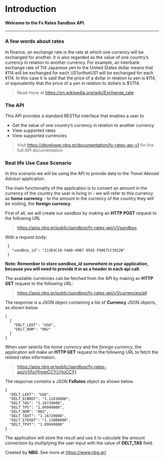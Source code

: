 # **Introduction**
#### Welcome to the Fx Rates Sandbox API.

------------------------------------------------------------------------------------------
### A few words about rates
In finance, an exchange rate is the rate at which one currency will be exchanged for another. It is also regarded as the value of one country’s currency in relation to another currency. For example, an interbank exchange rate of 114 Japanese yen to the United States dollar means that ¥114 will be exchanged for each US$1 or that US$1 will be exchanged for each ¥114. In this case it is said that the price of a dollar in relation to yen is ¥114, or equivalently that the price of a yen in relation to dollars is $1/114.

> Read more at https://en.wikipedia.org/wiki/Exchange_rate

### The API
This API provides a standard RESTful interface that enables a user to
* Get the value of one country’s currency in relation to another currency
* View supported rates
* View supported currencies

> Visit https://developer.nbg.gr/documentation/fx-rates-api-v1 
> for the full API documentation

### Real life Use Case Scenario
In this scenario we will be using the API to provide data to the *Travel Abroad Advisor* application.

The main functionality of the application is to convert an amount in the currency of the country the user is living in - we will refer to this currency as **home currency** - to the amount in the currency of the country they will be visiting, the **foreign currency**.

First of all, we will create our sandbox by making an **HTTP POST** request to the following URL
> https://apis.nbg.gr/public/sandbox/fx-rates-api/v1/sandbox

With a request body:
```
 {
   "sandbox_id": "113E4C18-FA0D-49B7-992E-F90E7CC3922B"
 }
``` 

**Note: Remember to store *sandbox_id* somewhere in your application, because you will need to provide it in as a header
in each api call.**

The available currencies can be fetched from the API by making an **HTTP GET** request to the following URL:

> https://apis.nbg.gr/public/sandbox/fx-rates-api/v1/currencies/all

The response is a JSON object containing a list of **Currency** JSON objects, as shown below.
```
[
  {
    "DELT_LEKT": "USD",
    "DELT_NOM": "002"
  }
]
```
When user selects the *home currency* and the *foreign currency*, the application will make an **HTTP GET** request to the following URL to fetch the related rates information.
> https://apis.nbg.gr/public/sandbox/fx-rates-api/v1/fx/{fromCCY}/{toCCY}

The response contains a JSON **FxRates** object as shown below.
```
{
  "DELT_LEKT": "USD",
  "DELT_ECBREF": "1.12810000",
  "DELT_TAS": "1.16729000",
  "DELT_TPS": "1.09949000",
  "DELT_NOM": "002",
  "DELT_TAXT": "1.16729000",
  "DELT_ETEREF": "1.13000000",
  "DELT_TPXT": "1.09949000"
}
```
The application will store the result and use it to calculate the amount conversion by multiplying the user input with the value of **DELT_TAS** field.

Created by **NBG**. 
See more at https://www.nbg.gr/
